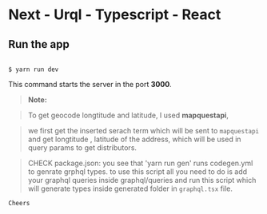 # Next - Urql - Typescript - React

## Run the app

```

$ yarn run dev

```

This command starts the server in the port **3000**.

> **Note:**

> To get geocode longtitude and latitude, I used **mapquestapi**,

> we first get the inserted serach term which will be sent to `mapquestapi` and get longtitude , latitude of the address, which will be used in query params to get distributors.

> CHECK package.json: you see that 'yarn run gen' runs codegen.yml to genrate grphql types. to use this script all you need to do is add your graphql queries inside graphql/queries and run this script which will generate types inside generated folder in `graphql.tsx` file.

```
Cheers
```
